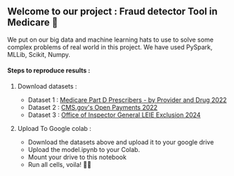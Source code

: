 ## Welcome to our project : Fraud detector Tool in Medicare 👋
We put on our big data and machine learning hats to use to solve some complex problems of real world in this project. We have used PySpark, MLLib, Scikit, Numpy.

#### Steps to reproduce results :
1. Download datasets :  
    - Dataset 1 : [Medicare Part D Prescribers - by Provider and Drug  2022](https://data.cms.gov/provider-summary-by-type-of-service/medicare-part-d-prescribers/medicare-part-d-prescribers-by-provider-and-drug)
    - Dataset 2 : [CMS.gov's Open Payments 2022](https://download.cms.gov/openpayments/PGYR22_P011824.ZIP)
    - Dataset 3 : [Office of Inspector General LEIE Exclusion 2024](https://oig.hhs.gov/exclusions/downloadables/UPDATED.csv)
    
2. Upload To Google colab : 
    - Download the datasets above and upload it to your google drive
    - Upload the model.ipynb to your Colab.
    - Mount your drive to this notebook
    - Run all cells, voila! 👩‍🍳
